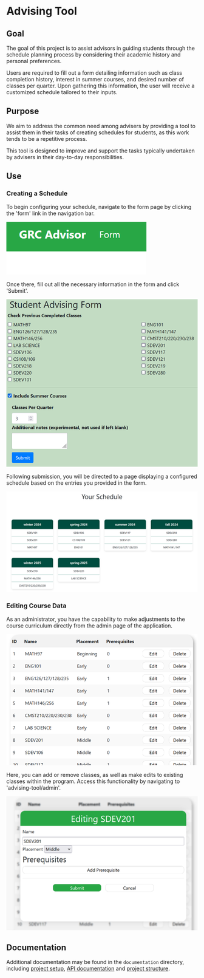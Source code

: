 # Advising Tool

## Goal
The goal of this project is to assist advisors in guiding students through the schedule planning process
by considering their academic history and personal preferences.

Users are required to fill out a form detailing information such as class completion history,
interest in summer courses, and desired number of classes per quarter.
Upon gathering this information, the user will receive a customized schedule tailored to their inputs.

## Purpose

We aim to address the common need among advisers by providing a tool to assist them in their tasks of creating
schedules for students, as this work tends to be a repetitive process.

This tool is designed to improve and support the tasks typically undertaken by advisers in their
day-to-day responsibilities.

## Use

### Creating a Schedule
To begin configuring your schedule, navigate to the form page by clicking the 'form' link in the navigation bar.

![The "form" link on the navbar](documentation/img/navbar_form.png)

Once there, fill out all the necessary information in the form and click 'Submit'.

![The form](documentation/img/form.png)

Following submission, you will be directed to a page displaying a configured schedule based on the entries you provided
in the form.

![A schedule](documentation/img/schedule.png)

### Editing Course Data
As an administrator,
you have the capability to make adjustments to the course curriculum directly from the admin page of the application.

![Table of class data shown on the admin page](documentation/img/admin_table.png)

Here, you can add or remove classes, as well as make edits to existing classes within the program.
Access this functionality by navigating to 'advising-tool/admin'.

![Editing class data via the admin page](documentation/img/admin_modal.png)

## Documentation

Additional documentation may be found in the `documentation` directory,
including [project setup](documentation/setup.md), [API documentation](documentation/api.md) and [project structure](documentation/files.md).